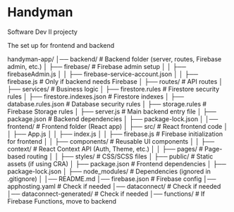 # Handyman
Software Dev II projecty 


The set up for frontend and backend 

handyman-app/
│── backend/                 # Backend folder (server, routes, Firebase admin, etc.)
│   ├── firebase/            # Firebase admin setup
│   │   ├── firebaseAdmin.js
│   │   ├── firebase-service-account.json
│   │   ├── firebase.js  # Only if backend needs Firebase
│   ├── routes/            # API routes
│   ├── services/          # Business logic
│   ├── firestore.rules     # Firestore security rules
│   ├── firestore.indexes.json  # Firestore indexes
│   ├── database.rules.json # Database security rules
│   ├── storage.rules       # Firebase Storage rules
│   ├── server.js           # Main backend entry file
│   ├── package.json        # Backend dependencies
│   ├── package-lock.json
│
│── frontend/               # Frontend folder (React app)
│   ├── src/                # React frontend code
│   │   ├── App.js
│   │   ├── index.js
│   │   ├── firebase.js  # Firebase initialization for frontend
│   │   ├── components/  # Reusable UI components
│   │   ├── context/     # React Context API (Auth, Theme, etc.)
│   │   ├── pages/       # Page-based routing
│   │   ├── styles/      # CSS/SCSS files
│   ├── public/          # Static assets (if using CRA)
│   ├── package.json     # Frontend dependencies
│   ├── package-lock.json
│   ├── node_modules/    # Dependencies (ignored in .gitignore)
│
│── README.md
│── firebase.json         # Firebase config
│── apphosting.yaml       # Check if needed
│── dataconnect/          # Check if needed
│── dataconnect-generated/  # Check if needed
│── functions/            # If Firebase Functions, move to backend
